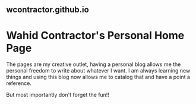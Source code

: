 
## wcontractor.github.io
# Wahid Contractor's Personal Home Page
The pages are my creative outlet, having a personal blog allows me the personal freedom to write about whatever I want.  I am always learning new things and using this blog now allows me to catalog that and have a point a reference.

But most importantly don't forget the fun!! 

